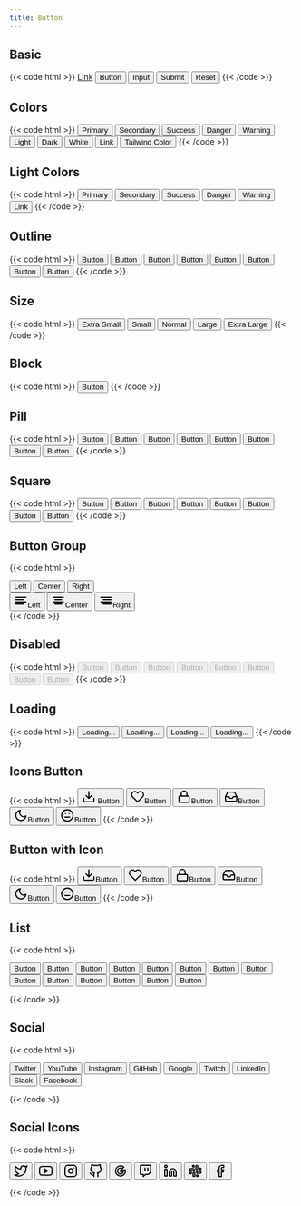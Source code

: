 ```yaml
---
title: Button
---
```


## Basic

{{< code html >}}
<a href="#" class="btn btn-primary" role="button">Link</a>
<button class="btn btn-primary">Button</button>
<input type="button" class="btn btn-primary" value="Input" />
<input type="submit" class="btn btn-primary" value="Submit" />
<input type="reset" class="btn btn-primary" value="Reset" />
{{< /code >}}

## Colors

{{< code html >}}
<button class="btn btn-primary">Primary</button>
<button class="btn btn-secondary">Secondary</button>
<button class="btn btn-success">Success</button>
<button class="btn btn-danger">Danger</button>
<button class="btn btn-warning">Warning</button>
<button class="btn btn-light">Light</button>
<button class="btn btn-dark">Dark</button>
<button class="btn btn-white">White</button>
<button class="btn btn-link">Link</button>
<button class="text-white bg-pink-700 btn hover:bg-pink-900">Tailwind Color</button>
{{< /code >}}

## Light Colors

{{< code html >}}
<button class="btn btn-light-primary">Primary</button>
<button class="btn btn-light-secondary">Secondary</button>
<button class="btn btn-light-success">Success</button>
<button class="btn btn-light-danger">Danger</button>
<button class="btn btn-light-warning">Warning</button>
<button class="btn btn-light-link">Link</button>
{{< /code >}}

## Outline

{{< code html >}}
<button class="btn btn-outline-primary">Button</button>
<button class="btn btn-outline-secondary">Button</button>
<button class="btn btn-outline-success">Button</button>
<button class="btn btn-outline-danger">Button</button>
<button class="btn btn-outline-warning">Button</button>
<button class="btn btn-outline-light">Button</button>
<button class="btn btn-outline-dark">Button</button>
<button class="btn btn-outline-link">Button</button>
{{< /code >}}

## Size

{{< code html >}}
<button class="btn btn-primary btn-xs">Extra Small</button>
<button class="btn btn-primary btn-sm">Small</button>
<button class="btn btn-primary">Normal</button>
<button class="btn btn-primary btn-lg">Large</button>
<button class="btn btn-primary btn-xl">Extra Large</button>
{{< /code >}}

## Block

{{< code html >}}
<button class="w-full btn btn-primary">Button</button>
{{< /code >}}

## Pill

{{< code html >}}
<button class="rounded-full btn btn-primary">Button</button>
<button class="rounded-full btn btn-secondary">Button</button>
<button class="rounded-full btn btn-success">Button</button>
<button class="rounded-full btn btn-danger">Button</button>
<button class="rounded-full btn btn-warning">Button</button>
<button class="rounded-full btn btn-light">Button</button>
<button class="rounded-full btn btn-dark">Button</button>
<button class="rounded-full btn btn-link">Button</button>
{{< /code >}}

## Square

{{< code html >}}
<button class="rounded-none btn btn-primary">Button</button>
<button class="rounded-none btn btn-secondary">Button</button>
<button class="rounded-none btn btn-success">Button</button>
<button class="rounded-none btn btn-danger">Button</button>
<button class="rounded-none btn btn-warning">Button</button>
<button class="rounded-none btn btn-light">Button</button>
<button class="rounded-none btn btn-dark">Button</button>
<button class="rounded-none btn btn-link">Button</button>
{{< /code >}}

## Button Group

{{< code html >}}

<div class="space-x-1">
  <div class="btn-group" role="group" aria-label="Align Text">
    <button type="button" class="btn btn-light">Left</button>
    <button type="button" class="btn btn-light">Center</button>
    <button type="button" class="btn btn-light">Right</button>
  </div>
  <div class="btn-group" role="group" aria-label="Align Text">
    <button type="button" class="btn btn-light btn-icon"><svg xmlns="http://www.w3.org/2000/svg" width="24" height="24" viewBox="0 0 24 24" fill="none" stroke="currentColor" stroke-width="2" stroke-linecap="round" stroke-linejoin="round"><line x1="17" y1="10" x2="3" y2="10"></line><line x1="21" y1="6" x2="3" y2="6"></line><line x1="21" y1="14" x2="3" y2="14"></line><line x1="17" y1="18" x2="3" y2="18"></line></svg><span class="sr-only">Left</span></button>
    <button type="button" class="btn btn-light btn-icon"><svg xmlns="http://www.w3.org/2000/svg" width="24" height="24" viewBox="0 0 24 24" fill="none" stroke="currentColor" stroke-width="2" stroke-linecap="round" stroke-linejoin="round"><line x1="18" y1="10" x2="6" y2="10"></line><line x1="21" y1="6" x2="3" y2="6"></line><line x1="21" y1="14" x2="3" y2="14"></line><line x1="18" y1="18" x2="6" y2="18"></line></svg><span class="sr-only">Center</span></button>
    <button type="button" class="btn btn-light btn-icon"><svg xmlns="http://www.w3.org/2000/svg" width="24" height="24" viewBox="0 0 24 24" fill="none" stroke="currentColor" stroke-width="2" stroke-linecap="round" stroke-linejoin="round"><line x1="21" y1="10" x2="7" y2="10"></line><line x1="21" y1="6" x2="3" y2="6"></line><line x1="21" y1="14" x2="3" y2="14"></line><line x1="21" y1="18" x2="7" y2="18"></line></svg><span class="sr-only">Right</span></button>
  </div>
</div>
{{< /code >}}

## Disabled

{{< code html >}}
<button class="btn btn-primary" disabled>Button</button>
<button class="btn btn-secondary" disabled>Button</button>
<button class="btn btn-success" disabled>Button</button>
<button class="btn btn-danger" disabled>Button</button>
<button class="btn btn-warning" disabled>Button</button>
<button class="btn btn-light" disabled>Button</button>
<button class="btn btn-dark" disabled>Button</button>
<button class="btn btn-link" disabled>Button</button>
{{< /code >}}

## Loading

{{< code html >}}
<button class="btn btn-primary btn-loading">
<span class="w-4 h-4 spinner" role="status" aria-hidden="true"></span>
<span class="sr-only">Loading...</span>
</button>
<button class="btn btn-outline-dark btn-loading">
<span class="w-4 h-4 spinner" role="status" aria-hidden="true"></span>
<span class="pl-2">Loading...</span>
</button>
<button class="btn btn-success btn-sm btn-loading">
<span class="w-4 h-4 spinner" role="status" aria-hidden="true"></span>
<span class="sr-only">Loading...</span>
</button>
<button class="btn btn-light btn-lg btn-loading">
<span class="w-4 h-4 spinner" role="status" aria-hidden="true"></span>
<span class="sr-only">Loading...</span>
</button>
{{< /code >}}

## Icons Button

{{< code html >}}
<button class="btn btn-icon btn-primary">
<svg xmlns="http://www.w3.org/2000/svg" width="24" height="24" viewBox="0 0 24 24" fill="none" stroke="currentColor" stroke-width="2" stroke-linecap="round" stroke-linejoin="round"><path d="M21 15v4a2 2 0 0 1-2 2H5a2 2 0 0 1-2-2v-4"></path><polyline points="7 10 12 15 17 10"></polyline><line x1="12" y1="15" x2="12" y2="3"></line></svg>
<span class="sr-only">Button</span>
</button>
<button class="btn btn-icon btn-outline-danger"><svg xmlns="http://www.w3.org/2000/svg" width="24" height="24" viewBox="0 0 24 24" fill="none" stroke="currentColor" stroke-width="2" stroke-linecap="round" stroke-linejoin="round"><path d="M20.84 4.61a5.5 5.5 0 0 0-7.78 0L12 5.67l-1.06-1.06a5.5 5.5 0 0 0-7.78 7.78l1.06 1.06L12 21.23l7.78-7.78 1.06-1.06a5.5 5.5 0 0 0 0-7.78z"></path></svg><span class="sr-only">Button</span></button>
<button class="btn btn-icon btn-sm btn-success"><svg xmlns="http://www.w3.org/2000/svg" width="24" height="24" viewBox="0 0 24 24" fill="none" stroke="currentColor" stroke-width="2" stroke-linecap="round" stroke-linejoin="round"><rect x="3" y="11" width="18" height="11" rx="2" ry="2"></rect><path d="M7 11V7a5 5 0 0 1 10 0v4"></path></svg><span class="sr-only">Button</span></button>
<button class="btn btn-icon btn-lg btn-light"><svg xmlns="http://www.w3.org/2000/svg" width="24" height="24" viewBox="0 0 24 24" fill="none" stroke="currentColor" stroke-width="2" stroke-linecap="round" stroke-linejoin="round"><polyline points="22 12 16 12 14 15 10 15 8 12 2 12"></polyline><path d="M5.45 5.11L2 12v6a2 2 0 0 0 2 2h16a2 2 0 0 0 2-2v-6l-3.45-6.89A2 2 0 0 0 16.76 4H7.24a2 2 0 0 0-1.79 1.11z"></path></svg><span class="sr-only">Button</span></button>
<button class="rounded-full btn btn-icon btn-dark"><svg xmlns="http://www.w3.org/2000/svg" width="24" height="24" viewBox="0 0 24 24" fill="none" stroke="currentColor" stroke-width="2" stroke-linecap="round" stroke-linejoin="round"><path d="M21 12.79A9 9 0 1 1 11.21 3 7 7 0 0 0 21 12.79z"></path></svg><span class="sr-only">Button</span></button>
<button class="rounded-none btn btn-icon btn-outline-light"><svg xmlns="http://www.w3.org/2000/svg" width="24" height="24" viewBox="0 0 24 24" fill="none" stroke="currentColor" stroke-width="2" stroke-linecap="round" stroke-linejoin="round"><circle cx="12" cy="12" r="10"></circle><line x1="8" y1="15" x2="16" y2="15"></line><line x1="9" y1="9" x2="9.01" y2="9"></line><line x1="15" y1="9" x2="15.01" y2="9"></line></svg><span class="sr-only">Button</span></button>
{{< /code >}}

## Button with Icon

{{< code html >}}
<button class="btn btn-icon btn-primary"><svg xmlns="http://www.w3.org/2000/svg" width="24" height="24" viewBox="0 0 24 24" fill="none" stroke="currentColor" stroke-width="2" stroke-linecap="round" stroke-linejoin="round" class="mr-1"><path d="M21 15v4a2 2 0 0 1-2 2H5a2 2 0 0 1-2-2v-4"></path><polyline points="7 10 12 15 17 10"></polyline><line x1="12" y1="15" x2="12" y2="3"></line></svg>Button</button>
<button class="btn btn-icon btn-outline-danger"><svg xmlns="http://www.w3.org/2000/svg" width="24" height="24" viewBox="0 0 24 24" fill="none" stroke="currentColor" stroke-width="2" stroke-linecap="round" stroke-linejoin="round" class="mr-1"><path d="M20.84 4.61a5.5 5.5 0 0 0-7.78 0L12 5.67l-1.06-1.06a5.5 5.5 0 0 0-7.78 7.78l1.06 1.06L12 21.23l7.78-7.78 1.06-1.06a5.5 5.5 0 0 0 0-7.78z"></path></svg>Button</button>
<button class="btn btn-icon btn-sm btn-success"><svg xmlns="http://www.w3.org/2000/svg" width="24" height="24" viewBox="0 0 24 24" fill="none" stroke="currentColor" stroke-width="2" stroke-linecap="round" stroke-linejoin="round" class="mr-1"><rect x="3" y="11" width="18" height="11" rx="2" ry="2"></rect><path d="M7 11V7a5 5 0 0 1 10 0v4"></path></svg>Button</button>
<button class="btn btn-icon btn-lg btn-light"><svg xmlns="http://www.w3.org/2000/svg" width="24" height="24" viewBox="0 0 24 24" fill="none" stroke="currentColor" stroke-width="2" stroke-linecap="round" stroke-linejoin="round" class="mr-1"><polyline points="22 12 16 12 14 15 10 15 8 12 2 12"></polyline><path d="M5.45 5.11L2 12v6a2 2 0 0 0 2 2h16a2 2 0 0 0 2-2v-6l-3.45-6.89A2 2 0 0 0 16.76 4H7.24a2 2 0 0 0-1.79 1.11z"></path></svg>Button</button>
<button class="rounded-full btn btn-icon btn-dark"><svg xmlns="http://www.w3.org/2000/svg" width="24" height="24" viewBox="0 0 24 24" fill="none" stroke="currentColor" stroke-width="2" stroke-linecap="round" stroke-linejoin="round" class="mr-1"><path d="M21 12.79A9 9 0 1 1 11.21 3 7 7 0 0 0 21 12.79z"></path></svg>Button</button>
<button class="rounded-none btn btn-icon btn-outline-light"><svg xmlns="http://www.w3.org/2000/svg" width="24" height="24" viewBox="0 0 24 24" fill="none" stroke="currentColor" stroke-width="2" stroke-linecap="round" stroke-linejoin="round" class="mr-1"><circle cx="12" cy="12" r="10"></circle><line x1="8" y1="15" x2="16" y2="15"></line><line x1="9" y1="9" x2="9.01" y2="9"></line><line x1="15" y1="9" x2="15.01" y2="9"></line></svg>Button</button>
{{< /code >}}

## List

{{< code html >}}

<div class="btn-list">
  <button class="btn btn-light">Button</button>
  <button class="btn btn-light">Button</button>
  <button class="btn btn-light">Button</button>
  <button class="btn btn-light">Button</button>
  <button class="btn btn-light">Button</button>
  <button class="btn btn-light">Button</button>
  <button class="btn btn-light">Button</button>
  <button class="btn btn-light">Button</button>
  <button class="btn btn-light">Button</button>
  <button class="btn btn-light">Button</button>
  <button class="btn btn-light">Button</button>
  <button class="btn btn-light">Button</button>
  <button class="btn btn-light">Button</button>
  <button class="btn btn-light">Button</button>
</div>

{{< /code >}}

## Social

{{< code html >}}

<button class="btn btn-twitter">Twitter</button>
<button class="btn btn-youtube">YouTube</button>
<button class="btn btn-instagram">Instagram</button>
<button class="btn btn-github">GitHub</button>
<button class="btn btn-google">Google</button>
<button class="btn btn-twitch">Twitch</button>
<button class="btn btn-linkedin">LinkedIn</button>
<button class="btn btn-slack">Slack</button>
<button class="btn btn-facebook">Facebook</button>

{{< /code >}}

## Social Icons

{{< code html >}}

<button class="btn btn-icon btn-twitter"><svg xmlns="http://www.w3.org/2000/svg" width="24" height="24" viewBox="0 0 24 24" fill="none" stroke="currentColor" stroke-width="2" stroke-linecap="round" stroke-linejoin="round"><path d="M23 3a10.9 10.9 0 0 1-3.14 1.53 4.48 4.48 0 0 0-7.86 3v1A10.66 10.66 0 0 1 3 4s-4 9 5 13a11.64 11.64 0 0 1-7 2c9 5 20 0 20-11.5a4.5 4.5 0 0 0-.08-.83A7.72 7.72 0 0 0 23 3z"></path></svg></button>
<button class="btn btn-icon btn-youtube"><svg xmlns="http://www.w3.org/2000/svg" width="24" height="24" viewBox="0 0 24 24" fill="none" stroke="currentColor" stroke-width="2" stroke-linecap="round" stroke-linejoin="round"><path d="M22.54 6.42a2.78 2.78 0 0 0-1.94-2C18.88 4 12 4 12 4s-6.88 0-8.6.46a2.78 2.78 0 0 0-1.94 2A29 29 0 0 0 1 11.75a29 29 0 0 0 .46 5.33A2.78 2.78 0 0 0 3.4 19c1.72.46 8.6.46 8.6.46s6.88 0 8.6-.46a2.78 2.78 0 0 0 1.94-2 29 29 0 0 0 .46-5.25 29 29 0 0 0-.46-5.33z"></path><polygon points="9.75 15.02 15.5 11.75 9.75 8.48 9.75 15.02"></polygon></svg></button>
<button class="btn btn-icon btn-instagram"><svg xmlns="http://www.w3.org/2000/svg" width="24" height="24" viewBox="0 0 24 24" fill="none" stroke="currentColor" stroke-width="2" stroke-linecap="round" stroke-linejoin="round"><rect x="2" y="2" width="20" height="20" rx="5" ry="5"></rect><path d="M16 11.37A4 4 0 1 1 12.63 8 4 4 0 0 1 16 11.37z"></path><line x1="17.5" y1="6.5" x2="17.51" y2="6.5"></line></svg></button>
<button class="btn btn-icon btn-github"><svg xmlns="http://www.w3.org/2000/svg" width="24" height="24" viewBox="0 0 24 24" fill="none" stroke="currentColor" stroke-width="2" stroke-linecap="round" stroke-linejoin="round"><path d="M9 19c-5 1.5-5-2.5-7-3m14 6v-3.87a3.37 3.37 0 0 0-.94-2.61c3.14-.35 6.44-1.54 6.44-7A5.44 5.44 0 0 0 20 4.77 5.07 5.07 0 0 0 19.91 1S18.73.65 16 2.48a13.38 13.38 0 0 0-7 0C6.27.65 5.09 1 5.09 1A5.07 5.07 0 0 0 5 4.77a5.44 5.44 0 0 0-1.5 3.78c0 5.42 3.3 6.61 6.44 7A3.37 3.37 0 0 0 9 18.13V22"></path></svg></button>
<button class="btn btn-icon btn-google"><svg xmlns="http://www.w3.org/2000/svg" width="24" height="24" viewBox="0 0 24 24" fill="none" stroke="currentColor" stroke-width="2" stroke-linecap="round" stroke-linejoin="round"><path d="M20.283,10.356h-8.327v3.451h4.792c-0.446,2.193-2.313,3.453-4.792,3.453c-2.923,0-5.279-2.356-5.279-5.28	c0-2.923,2.356-5.279,5.279-5.279c1.259,0,2.397,0.447,3.29,1.178l2.6-2.599c-1.584-1.381-3.615-2.233-5.89-2.233	c-4.954,0-8.934,3.979-8.934,8.934c0,4.955,3.979,8.934,8.934,8.934c4.467,0,8.529-3.249,8.529-8.934	C20.485,11.453,20.404,10.884,20.283,10.356z"/></svg></button>
<button class="btn btn-icon btn-twitch"><svg xmlns="http://www.w3.org/2000/svg" width="24" height="24" viewBox="0 0 24 24" fill="none" stroke="currentColor" stroke-width="2" stroke-linecap="round" stroke-linejoin="round"><path d="M21 2H3v16h5v4l4-4h5l4-4V2zm-10 9V7m5 4V7"></path></svg></button>
<button class="btn btn-icon btn-linkedin"><svg xmlns="http://www.w3.org/2000/svg" width="24" height="24" viewBox="0 0 24 24" fill="none" stroke="currentColor" stroke-width="2" stroke-linecap="round" stroke-linejoin="round"><path d="M16 8a6 6 0 0 1 6 6v7h-4v-7a2 2 0 0 0-2-2 2 2 0 0 0-2 2v7h-4v-7a6 6 0 0 1 6-6z"></path><rect x="2" y="9" width="4" height="12"></rect><circle cx="4" cy="4" r="2"></circle></svg></button>
<button class="btn btn-icon btn-slack"><svg xmlns="http://www.w3.org/2000/svg" width="24" height="24" viewBox="0 0 24 24" fill="none" stroke="currentColor" stroke-width="2" stroke-linecap="round" stroke-linejoin="round"><path d="M14.5 10c-.83 0-1.5-.67-1.5-1.5v-5c0-.83.67-1.5 1.5-1.5s1.5.67 1.5 1.5v5c0 .83-.67 1.5-1.5 1.5z"></path><path d="M20.5 10H19V8.5c0-.83.67-1.5 1.5-1.5s1.5.67 1.5 1.5-.67 1.5-1.5 1.5z"></path><path d="M9.5 14c.83 0 1.5.67 1.5 1.5v5c0 .83-.67 1.5-1.5 1.5S8 21.33 8 20.5v-5c0-.83.67-1.5 1.5-1.5z"></path><path d="M3.5 14H5v1.5c0 .83-.67 1.5-1.5 1.5S2 16.33 2 15.5 2.67 14 3.5 14z"></path><path d="M14 14.5c0-.83.67-1.5 1.5-1.5h5c.83 0 1.5.67 1.5 1.5s-.67 1.5-1.5 1.5h-5c-.83 0-1.5-.67-1.5-1.5z"></path><path d="M15.5 19H14v1.5c0 .83.67 1.5 1.5 1.5s1.5-.67 1.5-1.5-.67-1.5-1.5-1.5z"></path><path d="M10 9.5C10 8.67 9.33 8 8.5 8h-5C2.67 8 2 8.67 2 9.5S2.67 11 3.5 11h5c.83 0 1.5-.67 1.5-1.5z"></path><path d="M8.5 5H10V3.5C10 2.67 9.33 2 8.5 2S7 2.67 7 3.5 7.67 5 8.5 5z"></path></svg></button>
<button class="btn btn-icon btn-facebook"><svg xmlns="http://www.w3.org/2000/svg" width="24" height="24" viewBox="0 0 24 24" fill="none" stroke="currentColor" stroke-width="2" stroke-linecap="round" stroke-linejoin="round"><path d="M18 2h-3a5 5 0 0 0-5 5v3H7v4h3v8h4v-8h3l1-4h-4V7a1 1 0 0 1 1-1h3z"></path></svg></button>

{{< /code >}}
